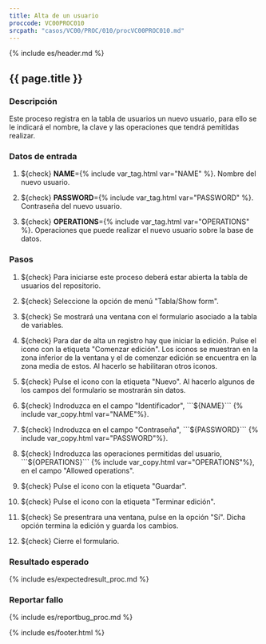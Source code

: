 ```yaml
---
title: Alta de un usuario
proccode: VC00PROC010
srcpath: "casos/VC00/PROC/010/procVC00PROC010.md"
---
```


{% include es/header.md %}

## {{ page.title }}

### Descripción

Este proceso registra en la tabla de usuarios un nuevo usuario, para ello se le indicará el nombre, la clave y las operaciones que tendrá pemitidas realizar.

### Datos de entrada

1. ${check} **NAME**={% include var_tag.html var="NAME" %}. Nombre del nuevo usuario.

2. ${check} **PASSWORD**={% include var_tag.html var="PASSWORD" %}. Contraseña del nuevo usuario.

3. ${check} **OPERATIONS**={% include var_tag.html var="OPERATIONS" %}. Operaciones que puede realizar el nuevo usuario sobre la base de datos.


### Pasos

1. ${check} Para iniciarse este proceso deberá estar abierta la tabla de usuarios del repositorio.

2. ${check} Seleccione la opción de menú "Tabla/Show form". 

3. ${check} Se mostrará una ventana con el formulario asociado a la tabla de variables.

4. ${check} Para dar de alta un registro hay que iniciar la edición. Pulse el icono con la
   etiqueta "Comenzar edición". Los iconos se muestran en la zona inferior de la ventana y el de comenzar edición se encuentra en la zona media de estos. Al hacerlo se habilitaran otros iconos.

6. ${check} Pulse el icono con la etiqueta "Nuevo". Al hacerlo algunos de los campos del formulario se mostrarán sin datos.

8. ${check} Indroduzca en el campo "Identificador", ```${NAME}``` {% include var_copy.html var="NAME"%}.

9. ${check} Indroduzca en el campo "Contraseña", ```${PASSWORD}``` {% include var_copy.html var="PASSWORD"%}.

10. ${check} Indroduzca las operaciones permitidas del usuario, ```${OPERATIONS}``` {% include var_copy.html var="OPERATIONS"%}, en el campo  "Allowed operations".

10. ${check} Pulse el icono con la etiqueta "Guardar".

11. ${check} Pulse el icono con la etiqueta "Terminar edición". 

12. ${check} Se presentrara una ventana, pulse en la opción "Sí". Dicha opción termina la edición y guarda los cambios.

13. ${check} Cierre el formulario.

### Resultado esperado

{% include es/expectedresult_proc.md %}

### Reportar fallo

{% include es/reportbug_proc.md %}

{% include es/footer.html %}
